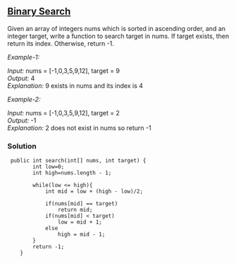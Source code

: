 ## [Binary Search](https://leetcode.com/problems/binary-search/submissions/)

Given an array of integers nums which is sorted in ascending order, and an integer target, write a function to search target in nums. If target exists, then return its index. Otherwise, return -1.

*Example-1:*

*Input:* nums = [-1,0,3,5,9,12], target = 9 <br/>
*Output:* 4 <br/>
*Explanation:* 9 exists in nums and its index is 4 <br/>

*Example-2:*

*Input:* nums = [-1,0,3,5,9,12], target = 2 <br/>
*Output:* -1 <br/>
*Explanation:* 2 does not exist in nums so return -1 <br/>

### Solution
```
 public int search(int[] nums, int target) {
        int low=0;
        int high=nums.length - 1;
        
        while(low <= high){
            int mid = low + (high - low)/2;
            
            if(nums[mid] == target)
                return mid;
            if(nums[mid] < target)
                low = mid + 1;
            else
                high = mid - 1;
        }
        return -1;
    }
```